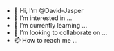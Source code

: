 - 👋 Hi, I’m @David-Jasper
- 👀 I’m interested in ...
- 🌱 I’m currently learning ...
- 💞️ I’m looking to collaborate on ...
- 📫 How to reach me ...

<!---
David-Jasper/David-Jasper is a ✨ special ✨ repository because its `README.md` (this file) appears on your GitHub profile.
You can click the Preview link to take a look at your changes.
--->
